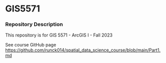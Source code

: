 # GIS5571

### Repository Description

This repository is for GIS 5571 - ArcGIS I - Fall 2023

See course GitHub page <https://github.com/runck014/spatial_data_science_course/blob/main/Part1.md>
